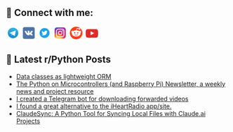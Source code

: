 ## 🔎 Connect with me:
[<img src="https://github.com/bullbesh/bullbesh/blob/main/images/Telegram.png" width="32" height="32" />](https://t.me/bullbesh)
[<img src="https://github.com/bullbesh/bullbesh/blob/main/images/VK.png" width="32" height="32" />](https://vk.com/bullbesh)
[<img src="https://github.com/bullbesh/bullbesh/blob/main/images/Twitter.png" width="32" height="32" />](https://twitter.com/bullbesh1)
[<img src="https://github.com/bullbesh/bullbesh/blob/main/images/Instagram.png" width="32" height="32" />](https://www.instagram.com/bullbesh)
[<img src="https://github.com/bullbesh/bullbesh/blob/main/images/Reddit.png" width="32" height="32" />](https://www.reddit.com/user/bullbesh)
[<img src="https://github.com/bullbesh/bullbesh/blob/main/images/YouTube.png" width="32" height="32" />](https://www.youtube.com/channel/UCtfjRs6uzgq5mfm8S06WTcg)

## 📕 Latest r/Python Posts
<!-- BLOG-POST-LIST:START -->
- [Data classes as lightweight ORM](https://www.reddit.com/r/Python/comments/1e79g9y/data_classes_as_lightweight_orm/)
- [The Python on Microcontrollers &lpar;and Raspberry Pi&rpar; Newsletter, a weekly news and project resource](https://www.reddit.com/r/Python/comments/1e74rab/the_python_on_microcontrollers_and_raspberry_pi/)
- [I created a Telegram bot for downloading forwarded videos](https://www.reddit.com/r/Python/comments/1e73i3f/i_created_a_telegram_bot_for_downloading/)
- [I found a great alternative to the iHeartRadio app/site.](https://www.reddit.com/r/Python/comments/1e729xd/i_found_a_great_alternative_to_the_iheartradio/)
- [ClaudeSync: A Python Tool for Syncing Local Files with Claude.ai Projects](https://www.reddit.com/r/Python/comments/1e70fpk/claudesync_a_python_tool_for_syncing_local_files/)
<!-- BLOG-POST-LIST:END -->
